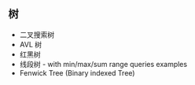 ## 树

- 二叉搜索树
- AVL 树
- 红黑树
- 线段树 - with min/max/sum range queries examples
- Fenwick Tree (Binary indexed Tree)
